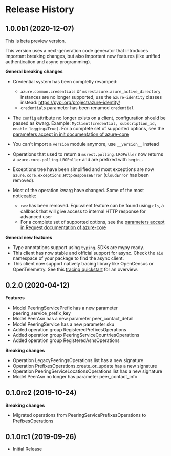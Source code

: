 # Release History

## 1.0.0b1 (2020-12-07)

This is beta preview version.

This version uses a next-generation code generator that introduces important breaking changes, but also important new features (like unified authentication and async programming).

**General breaking changes**

- Credential system has been completly revamped:

  - `azure.common.credentials` or `msrestazure.azure_active_directory` instances are no longer supported, use the `azure-identity` classes instead: https://pypi.org/project/azure-identity/
  - `credentials` parameter has been renamed `credential`

- The `config` attribute no longer exists on a client, configuration should be passed as kwarg. Example: `MyClient(credential, subscription_id, enable_logging=True)`. For a complete set of
  supported options, see the [parameters accept in init documentation of azure-core](https://github.com/Azure/azure-sdk-for-python/blob/master/sdk/core/azure-core/CLIENT_LIBRARY_DEVELOPER.md#available-policies)
- You can't import a `version` module anymore, use `__version__` instead
- Operations that used to return a `msrest.polling.LROPoller` now returns a `azure.core.polling.LROPoller` and are prefixed with `begin_`.
- Exceptions tree have been simplified and most exceptions are now `azure.core.exceptions.HttpResponseError` (`CloudError` has been removed).
- Most of the operation kwarg have changed. Some of the most noticeable:

  - `raw` has been removed. Equivalent feature can be found using `cls`, a callback that will give access to internal HTTP response for advanced user
  - For a complete set of
  supported options, see the [parameters accept in Request documentation of azure-core](https://github.com/Azure/azure-sdk-for-python/blob/master/sdk/core/azure-core/CLIENT_LIBRARY_DEVELOPER.md#available-policies)

**General new features**

- Type annotations support using `typing`. SDKs are mypy ready.
- This client has now stable and official support for async. Check the `aio` namespace of your package to find the async client.
- This client now support natively tracing library like OpenCensus or OpenTelemetry. See this [tracing quickstart](https://github.com/Azure/azure-sdk-for-python/tree/master/sdk/core/azure-core-tracing-opentelemetry) for an overview.

## 0.2.0 (2020-04-12)

**Features**

  - Model PeeringServicePrefix has a new parameter peering_service_prefix_key
  - Model PeerAsn has a new parameter peer_contact_detail
  - Model PeeringService has a new parameter sku
  - Added operation group RegisteredPrefixesOperations
  - Added operation group PeeringServiceCountriesOperations
  - Added operation group RegisteredAsnsOperations

**Breaking changes**

  - Operation LegacyPeeringsOperations.list has a new signature
  - Operation PrefixesOperations.create_or_update has a new signature
  - Operation PeeringServiceLocationsOperations.list has a new signature
  - Model PeerAsn no longer has parameter peer_contact_info

## 0.1.0rc2 (2019-10-24)

**Breaking changes**

  - Migrated operations from PeeringServicePrefixesOperations to
    PrefixesOperations

## 0.1.0rc1 (2019-09-26)

  - Initial Release
